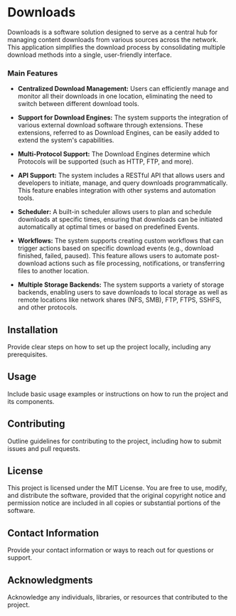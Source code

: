 # Downloads

Downloads is a software solution designed to serve as a central hub for managing content downloads from various sources across the network. This application simplifies the download process by consolidating multiple download methods into a single, user-friendly interface.
### Main Features
* **Centralized Download Management:** Users can efficiently manage and monitor all their downloads in one location, eliminating the need to switch between different download tools.

* **Support for Download Engines:** The system supports the integration of various external download software through extensions. These extensions, referred to as Download Engines, can be easily added to extend the system's capabilities. 

* **Multi-Protocol Support:** The Download Engines determine which Protocols will be supported (such as HTTP, FTP, and more).

* **API Support:** The system includes a RESTful API that allows users and developers to initiate, manage, and query downloads programmatically. This feature enables integration with other systems and automation tools.

* **Scheduler:** A built-in scheduler allows users to plan and schedule downloads at specific times, ensuring that downloads can be initiated automatically at optimal times or based on predefined Events.

* **Workflows:** The system supports creating custom workflows that can trigger actions based on specific download events (e.g., download finished, failed, paused). This feature allows users to automate post-download actions such as file processing, notifications, or transferring files to another location.

* **Multiple Storage Backends:** The system supports a variety of storage backends, enabling users to save downloads to local storage as well as remote locations like network shares (NFS, SMB), FTP, FTPS, SSHFS, and other protocols.

## Installation

Provide clear steps on how to set up the project locally, including any prerequisites.

## Usage

Include basic usage examples or instructions on how to run the project and its components.

## Contributing

Outline guidelines for contributing to the project, including how to submit issues and pull requests.

## License

This project is licensed under the MIT License. You are free to use, modify, and distribute the software, provided that the original copyright notice and permission notice are included in all copies or substantial portions of the software.

## Contact Information

Provide your contact information or ways to reach out for questions or support.

## Acknowledgments

Acknowledge any individuals, libraries, or resources that contributed to the project.
